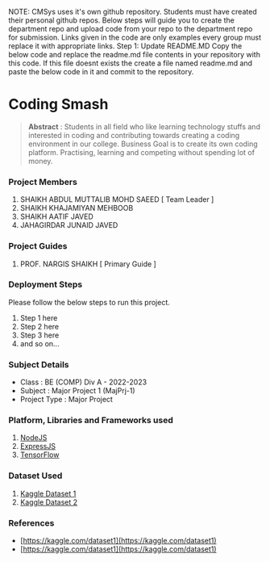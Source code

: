  NOTE: CMSys uses it's own github repository. Students must have created their personal github repos. Below steps will guide you to create the department repo and upload code from your repo to the department repo for submission. Links given in the code are only examples every group must replace it with appropriate links.
Step 1: Update README.MD
Copy the below code and replace the readme.md file contents in your repository with this code. If this file doesnt exists the create a file named readme.md and paste the below code in it and commit to the repository.

# Coding Smash

> **Abstract** : Students in all field who like learning technology stuffs and interested in coding and contributing towards creating a coding environment in our college. Business Goal is to create its own coding platform. Practising, learning and competing without spending lot of money.

### Project Members
1. SHAIKH ABDUL MUTTALIB MOHD SAEED  [ Team Leader ] 
2. SHAIKH KHAJAMIYAN MEHBOOB 
3. SHAIKH AATIF JAVED 
4. JAHAGIRDAR JUNAID JAVED 

### Project Guides
1. PROF. NARGIS SHAIKH  [ Primary Guide ] 

### Deployment Steps
Please follow the below steps to run this project.
1. Step 1 here
2. Step 2 here
3. Step 3 here
3. and so on...

### Subject Details
- Class : BE (COMP) Div A - 2022-2023
- Subject : Major Project 1 (MajPrj-1)
- Project Type : Major Project

### Platform, Libraries and Frameworks used
1. [NodeJS](https://nodejs.org)
2. [ExpressJS](https://expressjs.org)
3. [TensorFlow](https://tensorflowjs.com)

### Dataset Used
1. [Kaggle Dataset 1](https://kaggle.com/dataset1)
2. [Kaggle Dataset 2](https://kaggle.com/dataset2)

### References
- [https://kaggle.com/dataset1](https://kaggle.com/dataset1)
- [https://kaggle.com/dataset1](https://kaggle.com/dataset1)
